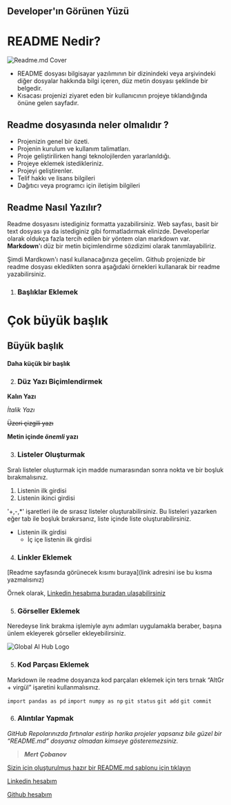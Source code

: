 ##  Developer'ın Görünen Yüzü


# README Nedir?

![Readme.md Cover](https://www.makeareadme.com/images/open-graph-logo.png?v=20181203)

* README dosyası bilgisayar yazılımının bir dizinindeki veya arşivindeki diğer dosyalar hakkında bilgi içeren, düz metin dosyası şeklinde bir belgedir.
* Kısacası projenizi ziyaret eden bir kullanıcının projeye tıklandığında önüne gelen sayfadır.



## Readme dosyasında neler olmalıdır ?

* Projenizin genel bir özeti.
* Projenin kurulum ve kullanım talimatları.
* Proje geliştirilirken hangi teknolojilerden yararlanıldığı.
* Projeye eklemek istedikleriniz.
* Projeyi geliştirenler.
* Telif hakkı ve lisans bilgileri
* Dağıtıcı veya programcı için iletişim bilgileri

## Readme Nasıl Yazılır?

Readme dosyasını istediginiz formatta yazabilirsiniz. Web sayfası, basit bir text dosyası ya da istediginiz gibi formatladırmak elinizde. Developerlar olarak oldukça fazla tercih edilen bir yöntem olan markdown var. **Markdown**'ı düz bir metin biçimlendirme sözdizimi olarak tanımlayabiliriz.

Şimdi Mardkown'ı nasıl kullanacağınıza geçelim. Github projenizde bir readme dosyası ekledikten sonra aşağıdaki örnekleri kullanarak bir readme yazabilirsiniz.

1. ###   Başlıklar Eklemek

# Çok büyük başlık

## Büyük başlık

#### Daha küçük bir başlık

2. ### Düz Yazı Biçimlendirmek

**Kalın Yazı** 

*İtalik Yazı*

~~Üzeri çizgili yazı~~

**Metin içinde _önemli_ yazı**

3. ### Listeler Oluşturmak

Sıralı listeler oluşturmak için madde numarasından sonra nokta ve bir boşluk bırakmalısınız.

1. Listenin ilk girdisi
2. Listenin ikinci girdisi

'+,-,*' işaretleri ile de sırasız listeler oluşturabilirsiniz. Bu listeleri yazarken eğer tab ile boşluk bırakırsanız, liste içinde liste oluşturabilirsiniz.


+ Listenin ilk girdisi
    - İç içe listenin ilk girdisi

4. ### Linkler Eklemek

[Readme sayfasında görünecek kısımı buraya](link adresini ise bu kısma yazmalısınız) 

Örnek olarak, [Linkedin hesabıma buradan ulaşabilirsiniz](https://www.linkedin.com/in/sukrucancebeci) 

5. ### Görseller Eklemek

Neredeyse link bırakma işlemiyle aynı adımları uygulamakla beraber, başına ünlem ekleyerek görseller ekleyebilirsiniz.

![Global AI Hub Logo](https://globalaihub.com/wp-content/uploads/2020/01/Global_Ai_Hub_cropped.png)



5. ### Kod Parçası Eklemek

Markdown ile readme dosyanıza kod parçaları eklemek için ters tırnak “AltGr + virgül” işaretini kullanmalısınız.

`import pandas as pd`
`import numpy as np`
`git status`
`git add`
`git commit`


6. ### Alıntılar Yapmak


*GitHub Repolarınızda fırtınalar estirip harika projeler yapsanız bile güzel bir “README.md” dosyanız olmadan kimseye gösteremezsiniz.* 

> ***Mert Çobanov***

[Sizin için oluşturulmuş hazır bir README.md şablonu için tıklayın](https://github.com/sukrucnCbc/Utilities/blob/master/ReadMeTemplate.md)

[Linkedin hesabım](https://linkedin.com/in/sukrucancebeci)

[Github hesabım](https://github.com/sukrucnCbc)


```python

```

